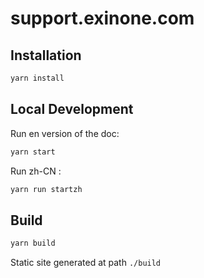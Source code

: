 # support.exinone.com

## Installation

```bash
yarn install
```

## Local Development

Run en version of the doc:

```bash
yarn start
```

Run zh-CN :

```bash
yarn run startzh
```

## Build 


```bash
yarn build
```

Static site generated at path `./build`

